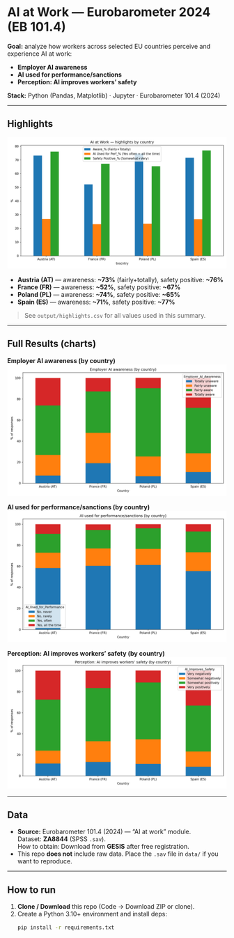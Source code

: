 # AI at Work — Eurobarometer 2024 (EB 101.4)

**Goal:** analyze how workers across selected EU countries perceive and experience AI at work:
- **Employer AI awareness**  
- **AI used for performance/sanctions**  
- **Perception: AI improves workers’ safety**

**Stack:** Python (Pandas, Matplotlib) · Jupyter · Eurobarometer 101.4 (2024)

---

## Highlights

<img src="output/highlights_bar.png" alt="Country highlights bar chart" width="680">

- **Austria (AT)** — awareness: **~73%** (fairly+totally), safety positive: **~76%**
- **France (FR)** — awareness: **~52%**, safety positive: **~67%**
- **Poland (PL)** — awareness: **~74%**, safety positive: **~65%**
- **Spain (ES)** — awareness: **~71%**, safety positive: **~77%**

> See `output/highlights.csv` for all values used in this summary.

---

## Full Results (charts)

**Employer AI awareness (by country)**  
<img src="output/ai_awareness_stacked.png" alt="Employer AI awareness by country" width="680">

**AI used for performance/sanctions (by country)**  
<img src="output/ai_used_for_performance_stacked.png" alt="AI used for performance/sanctions by country" width="680">

**Perception: AI improves workers’ safety (by country)**  
<img src="output/ai_improves_safety_stacked.png" alt="AI improves workers' safety by country" width="680">

---

## Data

- **Source:** Eurobarometer 101.4 (2024) — “AI at work” module.  
  Dataset: **ZA8844** (SPSS `.sav`).  
  How to obtain: Download from **GESIS** after free registration.  
- This repo **does not** include raw data. Place the `.sav` file in `data/` if you want to reproduce.

---

## How to run

1. **Clone / Download** this repo (Code → Download ZIP or clone).
2. Create a Python 3.10+ environment and install deps:
   ```bash
   pip install -r requirements.txt

